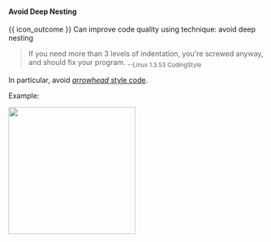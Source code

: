 <div id="title">

#### Avoid Deep Nesting

</div>

<span id="prereqs"></span>

<span id="outcomes">{{ icon_outcome }} Can improve code quality using technique: avoid deep nesting </span>

<div id="body">

>If you need more than 3 levels of indentation, you're screwed anyway, and should fix your program. <sub>--Linux 1.3.53 CodingStyle</sub>

In particular, avoid [_arrowhead_ style code](https://blog.codinghorror.com/flattening-arrow-code/).

<tip-box>

Example:

<img src="{{baseUrl}}/codeQuality/maximiseReadability/basic/avoidDeepNesting/images/arrowheadStyle.png" height="250" />
<p/>

</tip-box>

</div>

<div id="extras">
</div>
